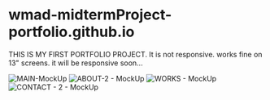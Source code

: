 # wmad-midtermProject-portfolio.github.io
THIS IS MY FIRST PORTFOLIO PROJECT. 
It is not responsive. works fine on 13" screens.
it will be responsive soon...

![MAIN-MockUp](https://github.com/GktgYildiz/wmad-midtermProject-portfolio.github.io/assets/102765970/4bae8c3d-6e6b-4939-bc35-3f2435939cf4)
![ABOUT-2 - MockUp](https://github.com/GktgYildiz/wmad-midtermProject-portfolio.github.io/assets/102765970/cfd882e7-485e-438a-8a2f-0d8935ff83f7)
![WORKS - MockUp](https://github.com/GktgYildiz/wmad-midtermProject-portfolio.github.io/assets/102765970/9147c8dc-dc95-4494-9ec7-b242cbaf6f86)
![CONTACT - 2 - MockUp](https://github.com/GktgYildiz/wmad-midtermProject-portfolio.github.io/assets/102765970/fd8082dc-0e6e-4afc-a29b-a0372ea9f827)
